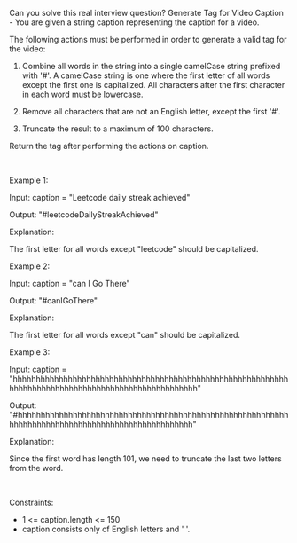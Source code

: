 Can you solve this real interview question? Generate Tag for Video Caption - You are given a string caption representing the caption for a video.

The following actions must be performed in order to generate a valid tag for the video:

 1. Combine all words in the string into a single camelCase string prefixed with '#'. A camelCase string is one where the first letter of all words except the first one is capitalized. All characters after the first character in each word must be lowercase.

 2. Remove all characters that are not an English letter, except the first '#'.

 3. Truncate the result to a maximum of 100 characters.

Return the tag after performing the actions on caption.

 

Example 1:

Input: caption = "Leetcode daily streak achieved"

Output: "#leetcodeDailyStreakAchieved"

Explanation:

The first letter for all words except "leetcode" should be capitalized.

Example 2:

Input: caption = "can I Go There"

Output: "#canIGoThere"

Explanation:

The first letter for all words except "can" should be capitalized.

Example 3:

Input: caption = "hhhhhhhhhhhhhhhhhhhhhhhhhhhhhhhhhhhhhhhhhhhhhhhhhhhhhhhhhhhhhhhhhhhhhhhhhhhhhhhhhhhhhhhhhhhhhhhhhhhhh"

Output: "#hhhhhhhhhhhhhhhhhhhhhhhhhhhhhhhhhhhhhhhhhhhhhhhhhhhhhhhhhhhhhhhhhhhhhhhhhhhhhhhhhhhhhhhhhhhhhhhhhhh"

Explanation:

Since the first word has length 101, we need to truncate the last two letters from the word.

 

Constraints:

 * 1 <= caption.length <= 150
 * caption consists only of English letters and ' '.